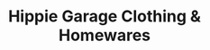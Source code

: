 ---
title: "Hippie Garage Clothing & Homewares"
url: /maryborough/hippie-garage-clothing-and-homewares/
shop: clothes
---